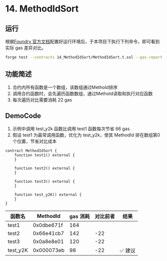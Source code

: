 # 14. MethodIdSort

## 运行

根据[Foundry 官方文档](https://getfoundry.sh/)配置好运行环境后，于本项目下执行下列命令，即可看到实际 gas 差异对比。

```bash
forge test --contracts 14_MethodIdSort/MethodIdSort.t.sol --gas-report
```

## 功能简述
1. 合约内所有函数是一个数组，该数组通过MethoId排序
2. 调用合约函数时，会先遍历函数数组，通过MethoId读取和执行对应函数
3. 每次遍历对比需要消耗 22 gas

## DemoCode
1. 示例中调用 test_y2k 函数比调用 test1 函数每次节省 66 gas
2. 假设 test1 为最常调用函数，优化为 test_y2k，使其 MethodId 排在数组第0个位置，节省对比成本

```solidity
contract MethodIdSort {
    function test1() external {
    }

    function test2() external {
    }

    function test3() external {
    }

    function test_y2K() external {
    }
}
```
| 函数名    | MethodId | gas 消耗 | 对比前者      | 结果 |
| -------- | -------- | -------- | -------- | -------- |
| test1  | 0x0dbe671f | 164      |   |   |
| test2  | 0x66e41cb7 | 142      |   -22  |
| test3  | 0x0a8e8e01 | 120      |   -22   |
| test_y2K | 0x000073eb | 98     |  -22  |✅ 建议